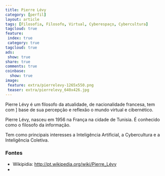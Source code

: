 ```yaml
---
title: Pierre Lévy
category: [perfil]
layout: article
tags: [Filosofia, Filosofo, Virtual, Cyberespaço, Cybercultura]
tagcloud: true
feature:
 index: true
 category: true
tagcloud: true
ads: 
 show: true
share: true
comments: true
coinbase:
  show: true
image:
 feature: extra/pierrelevy-1265x550.png
 teaser: extra/pierrelevy_640x426.jpg
---
```


Pierre Lévy é um filosofo da atualidade, de nacionalidade francesa, tem com ]
base de sua percepção e reflexão o mundo virtual e cibernético.

<!--more-->

Pierre Lévy, nasceu em 1956 na França na cidade de Tunisia. É conhecido como
o filosofo da informação.

Tem como principais interesses a Inteligência Artificial, a Cybercultura e a 
Inteligência Coletiva.

### Fontes

 * Wikipidia: http://pt.wikipedia.org/wiki/Pierre_Lévy
 * 
